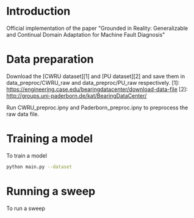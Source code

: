 # Introduction
Official implementation of the paper "Grounded in Reality: Generalizable and Continual Domain Adaptation for Machine Fault Diagnosis"

# Data preparation
Download the [CWRU dataset][1] and [PU dataset][2] and save them in data_preproc/CWRU_raw and data_preproc/PU_raw respectively.
[1]: https://engineering.case.edu/bearingdatacenter/download-data-file
[2]: http://groups.uni-paderborn.de/kat/BearingDataCenter/

Run CWRU_preproc.ipny and Paderborn_preproc.ipny to preprocess the raw data file.

# Training a model
To train a model
 ```bash
 python main.py --dataset
 ```

# Running a sweep
To run a sweep